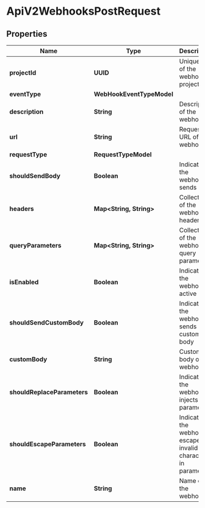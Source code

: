 

# ApiV2WebhooksPostRequest


## Properties

| Name | Type | Description | Notes |
|------------ | ------------- | ------------- | -------------|
|**projectId** | **UUID** | Unique ID of the webhook project |  |
|**eventType** | **WebHookEventTypeModel** |  |  |
|**description** | **String** | Description of the webhook |  [optional] |
|**url** | **String** | Request URL of the webhook |  |
|**requestType** | **RequestTypeModel** |  |  |
|**shouldSendBody** | **Boolean** | Indicates if the webhook sends body |  [optional] |
|**headers** | **Map&lt;String, String&gt;** | Collection of the webhook headers |  [optional] |
|**queryParameters** | **Map&lt;String, String&gt;** | Collection of the webhook query parameters |  [optional] |
|**isEnabled** | **Boolean** | Indicates if the webhook is active |  [optional] |
|**shouldSendCustomBody** | **Boolean** | Indicates if the webhook sends custom body |  [optional] |
|**customBody** | **String** | Custom body of the webhook |  [optional] |
|**shouldReplaceParameters** | **Boolean** | Indicates if the webhook injects parameters |  [optional] |
|**shouldEscapeParameters** | **Boolean** | Indicates if the webhook escapes invalid characters in parameters |  [optional] |
|**name** | **String** | Name of the webhook |  |



